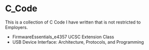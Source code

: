 # C_Code
This is a collection of C Code I have written that is not restricted to Employers.

* FirmwareEssentials_e4357  UCSC Extension Class
* USB Device Interface: Architecture, Protocols, and Programming

